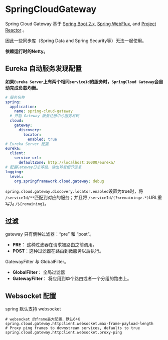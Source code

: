 # SpringCloudGateway

 Spring Cloud Gateway 基于 [Spring Boot 2.x](https://spring.io/projects/spring-boot#learn), [Spring WebFlux](https://docs.spring.io/spring/docs/current/spring-framework-reference/web-reactive.html), and [Project Reactor](https://projectreactor.io/docs) 。

因此一些同步库（Spring Data and Spring Security等）无法一起使用。

**依赖运行时的Netty。**

## Eureka 自动服务发现配置

**如果`Eureka Server`上有两个相同`serviceId`的服务时，`SpringCloud Gateway`会自动完成负载均衡。**

```yaml
# 服务名称
spring:
  application:
    name: spring-cloud-gateway
  # 开启 Gateway 服务注册中心服务发现
  cloud:
    gateway:
      discovery:
        locator:
          enabled: true
# Eureka Server 配置
eureka:
  client:
    service-url:
      defaultZone: http://localhost:10000/eureka/
# 配置Gateway日志等级，输出转发细节信息
logging:
  level:
    org.springframework.cloud.gateway: debug
```

`spring.cloud.gateway.discovery.locator.enabled`设置为true时，将 `/serviceId/**`匹配到对应的服务；并且将 `/serviceId/(?<remaining>.*)`URL重写为 `/${remaining}`。



## 过滤

gateway 只有俩种过滤器：“pre” 和 “post”。

- **PRE**： 这种过滤器在请求被路由之前调用。
- **POST**：这种过滤器在路由到微服务以后执行。

GatewayFilter 与 GlobalFilter。

- **GlobalFilter**： 全局过滤器
- **GatewayFilter**： 将应用到单个路由或者一个分组的路由上。



## Websocket 配置

spring 默认支持 websocket

```properties
# websocket 的frame最大配置，默认64K
spring.cloud.gateway.httpclient.websocket.max-frame-payload-length
# Proxy ping frames to downstream services, defaults to true
spring.cloud.gateway.httpclient.websocket.proxy-ping
```


